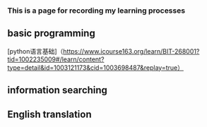 ### This is a page for recording my learning processes
## basic programming
   [python语言基础]（https://www.icourse163.org/learn/BIT-268001?tid=1002235009#/learn/content?type=detail&id=1003121173&cid=1003698487&replay=true）
## information searching
## English translation
